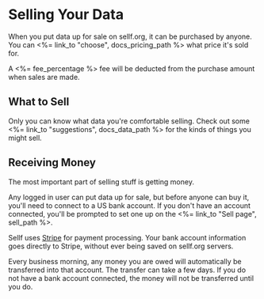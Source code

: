 # Selling Your Data

When you put data up for sale on sellf.org, it can be purchased by anyone. You can <%= link_to "choose", docs_pricing_path %> what price it's sold for.

A <%= fee_percentage %>  fee will be deducted from the purchase amount when sales are made.

## What to Sell

Only you can know what data you're comfortable selling. Check out some <%= link_to "suggestions", docs_data_path %> for the kinds of things you might sell.

## Receiving Money

The most important part of selling stuff is getting money.

Any logged in user can put data up for sale, but before anyone can buy it, you'll need to connect to a US bank account. If you don't have an account connected, you'll be prompted to set one up on the <%= link_to "Sell page", sell_path %>.

Sellf uses [Stripe](https://stripe.com/help/security) for payment processing. Your bank account information goes directly to Stripe, without ever being saved on sellf.org servers.

Every business morning, any money you are owed will automatically be transferred into that account. The transfer can take a few days. If you do not have a bank account connected, the money will not be transferred until you do.
